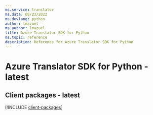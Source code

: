 ```yaml
---
ms.service: translator
ms.data: 08/23/2022
ms.devlang: python
author: lmazuel
ms.author: lmazuel
title: Azure Translator SDK for Python
ms.topic: reference
description: Reference for Azure Translator SDK for Python
---
```

# Azure Translator SDK for Python - latest

## Client packages - latest
[!INCLUDE [client-packages](translator-client-index.md)]